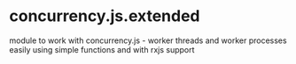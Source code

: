 # concurrency.js.extended
module to work with concurrency.js - worker threads and worker processes easily using simple functions and with rxjs support
